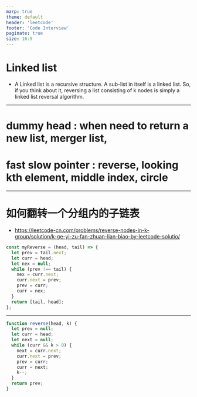 ```yaml
---
marp: true
theme: default
header: 'leetcode'
footer: 'Code Interview'
paginate: true
size: 16:9
---
```


# Linked list

- A Linked list is a recursive structure. A sub-list in itself is a linked list. So, if you think about it, reversing a list consisting of k nodes is simply a linked list reversal algorithm.

---

# dummy head : when need to return a new list, merger list,

# fast slow pointer : reverse, looking kth element, middle index, circle

---

# 如何翻转一个分组内的子链表

- https://leetcode-cn.com/problems/reverse-nodes-in-k-group/solution/k-ge-yi-zu-fan-zhuan-lian-biao-by-leetcode-solutio/

```js
const myReverse = (head, tail) => {
  let prev = tail.next;
  let curr = head;
  let nex = null;
  while (prev !== tail) {
    nex = curr.next;
    curr.next = prev;
    prev = curr;
    curr = nex;
  }
  return [tail, head];
};
```

---

```js
function reverse(head, k) {
  let prev = null;
  let curr = head;
  let next = null;
  while (curr && k > 0) {
    next = curr.next;
    curr.next = prev;
    prev = curr;
    curr = next;
    k--;
  }
  return prev;
}
```
